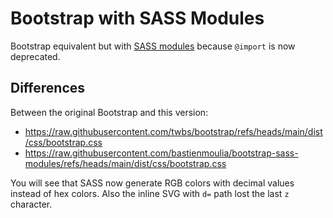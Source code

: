 # Bootstrap with SASS Modules

Bootstrap equivalent but with [SASS modules](https://sass-lang.com/blog/the-module-system-is-launched/) because `@import` is now deprecated.

## Differences

Between the original Bootstrap and this version:
- https://raw.githubusercontent.com/twbs/bootstrap/refs/heads/main/dist/css/bootstrap.css
- https://raw.githubusercontent.com/bastienmoulia/bootstrap-sass-modules/refs/heads/main/dist/css/bootstrap.css

You will see that SASS now generate RGB colors with decimal values instead of hex colors.
Also the inline SVG with `d=` path lost the last `z` character.
